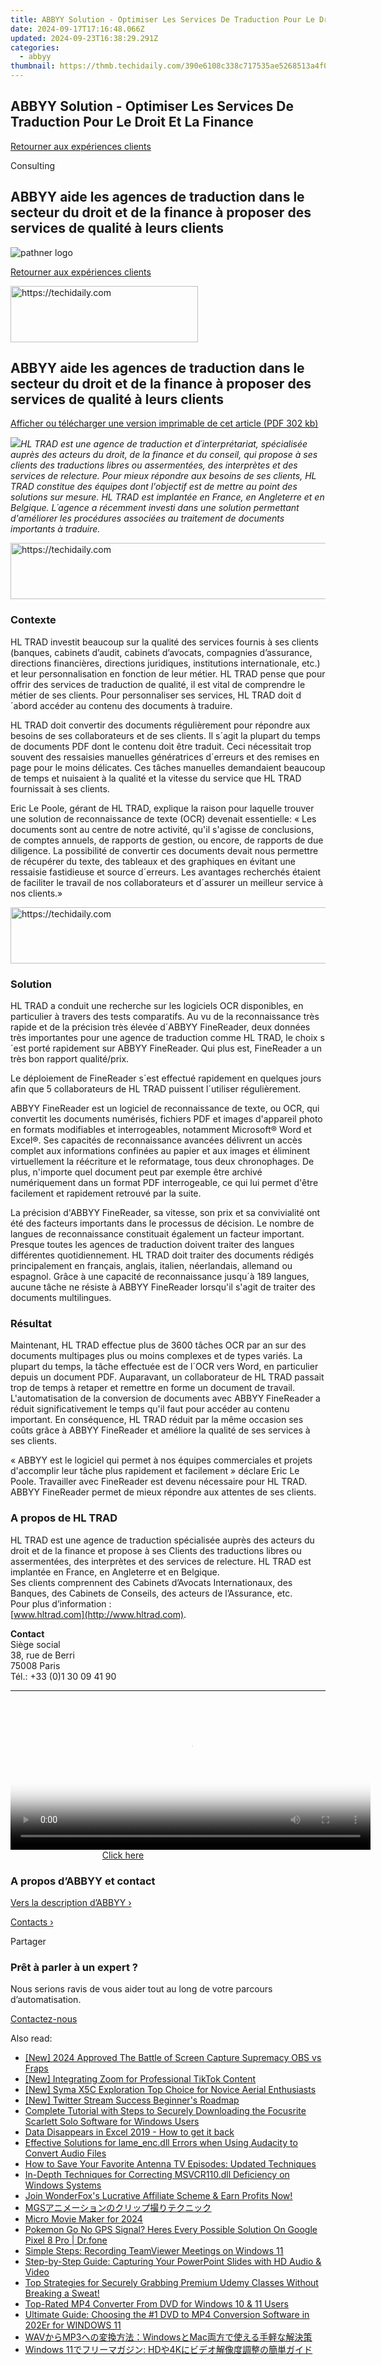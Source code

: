```yaml
---
title: ABBYY Solution - Optimiser Les Services De Traduction Pour Le Droit Et La Finance
date: 2024-09-17T17:16:48.066Z
updated: 2024-09-23T16:38:29.291Z
categories:
  - abbyy
thumbnail: https://thmb.techidaily.com/390e6108c338c717535ae5268513a4f027783679d87088006ba977c8519d5351.jpg
---
```


## ABBYY Solution - Optimiser Les Services De Traduction Pour Le Droit Et La Finance

[Retourner aux expériences clients](https://tools.techidaily.com/abbyy/products/)

Consulting

## ABBYY aide les agences de traduction dans le secteur du droit et de la finance à proposer des services de qualité à leurs clients

![pathner logo](https://content.abbyy.com/-/media/project/abbyy/abbyy/logos-white/fr/39648.png?h=40&iar=0&w=120)

[Retourner aux expériences clients](https://tools.techidaily.com/abbyy/products/)

<!-- affiliate ads begin -->
<a href="https://aligracehair.sjv.io/c/5597632/1975836/19272" target="_top" id="1975836">
  <img src="//a.impactradius-go.com/display-ad/19272-1975836" border="0" alt="https://techidaily.com" width="300" height="90"/>
</a>
<img height="0" width="0" src="https://aligracehair.sjv.io/i/5597632/1975836/19272" style="position:absolute;visibility:hidden;" border="0" />
<!-- affiliate ads end -->

## ABBYY aide les agences de traduction dans le secteur du droit et de la finance à proposer des services de qualité à leurs clients

[Afficher ou télécharger une version imprimable de cet article (PDF 302 kb)](https://static4.abbyy.com/abbyycommedia/10186/cs-hl-trad-fr-f.pdf) 

_![](https://tools.techidaily.com/abbyy/products/)HL TRAD est une agence de traduction et d´interprétariat, spécialisée auprès des acteurs du droit, de la finance et du conseil, qui propose à ses clients des traductions libres ou assermentées, des interprètes et des services de relecture. Pour mieux répondre aux besoins de ses clients, HL TRAD constitue des équipes dont l'objectif est de mettre au point des solutions sur mesure. HL TRAD est implantée en France, en Angleterre et en Belgique. L´agence a récemment investi dans une solution permettant d'améliorer les procédures associées au traitement de documents importants à traduire._

<!-- affiliate ads begin -->
<a href="https://dhgate.sjv.io/c/5597632/1175223/12108" target="_top" id="1175223">
  <img src="//a.impactradius-go.com/display-ad/12108-1175223" border="0" alt="https://techidaily.com" width="728" height="90"/>
</a>
<img height="0" width="0" src="https://dhgate.sjv.io/i/5597632/1175223/12108" style="position:absolute;visibility:hidden;" border="0" />
<!-- affiliate ads end -->

### Contexte

HL TRAD investit beaucoup sur la qualité des services fournis à ses clients (banques, cabinets d’audit, cabinets d’avocats, compagnies d’assurance, directions financières, directions juridiques, institutions internationale, etc.) et leur personnalisation en fonction de leur métier. HL TRAD pense que pour offrir des services de traduction de qualité, il est vital de comprendre le métier de ses clients. Pour personnaliser ses services, HL TRAD doit d´abord accéder au contenu des documents à traduire.

HL TRAD doit convertir des documents régulièrement pour répondre aux besoins de ses collaborateurs et de ses clients. Il s´agit la plupart du temps de documents PDF dont le contenu doit être traduit. Ceci nécessitait trop souvent des ressaisies manuelles génératrices d´erreurs et des remises en page pour le moins délicates. Ces tâches manuelles demandaient beaucoup de temps et nuisaient à la qualité et la vitesse du service que HL TRAD fournissait à ses clients.

Eric Le Poole, gérant de HL TRAD, explique la raison pour laquelle trouver une solution de reconnaissance de texte (OCR) devenait essentielle: « Les documents sont au centre de notre activité, qu'il s'agisse de conclusions, de comptes annuels, de rapports de gestion, ou encore, de rapports de due diligence. La possibilité de convertir ces documents devait nous permettre de récupérer du texte, des tableaux et des graphiques en évitant une ressaisie fastidieuse et source d´erreurs. Les avantages recherchés étaient de faciliter le travail de nos collaborateurs et d´assurer un meilleur service à nos clients.»

<!-- affiliate ads begin -->
<a href="https://ephamedtechinc.pxf.io/c/5597632/2130529/26400" target="_top" id="2130529">
  <img src="//a.impactradius-go.com/display-ad/26400-2130529" border="0" alt="https://techidaily.com" width="728" height="90"/>
</a>
<img height="0" width="0" src="https://ephamedtechinc.pxf.io/i/5597632/2130529/26400" style="position:absolute;visibility:hidden;" border="0" />
<!-- affiliate ads end -->

### Solution

HL TRAD a conduit une recherche sur les logiciels OCR disponibles, en particulier à travers des tests comparatifs. Au vu de la reconnaissance très rapide et de la précision très élevée d´ABBYY FineReader, deux données très importantes pour une agence de traduction comme HL TRAD, le choix s´est porté rapidement sur ABBYY FineReader. Qui plus est, FineReader a un très bon rapport qualité/prix.

Le déploiement de FineReader s´est effectué rapidement en quelques jours afin que 5 collaborateurs de HL TRAD puissent l´utiliser régulièrement.

ABBYY FineReader est un logiciel de reconnaissance de texte, ou OCR, qui convertit les documents numérisés, fichiers PDF et images d'appareil photo en formats modifiables et interrogeables, notamment Microsoft® Word et Excel®. Ses capacités de reconnaissance avancées délivrent un accès complet aux informations confinées au papier et aux images et éliminent virtuellement la réécriture et le reformatage, tous deux chronophages. De plus, n'importe quel document peut par exemple être archivé numériquement dans un format PDF interrogeable, ce qui lui permet d'être facilement et rapidement retrouvé par la suite.

La précision d'ABBYY FineReader, sa vitesse, son prix et sa convivialité ont été des facteurs importants dans le processus de décision. Le nombre de langues de reconnaissance constituait également un facteur important. Presque toutes les agences de traduction doivent traiter des langues différentes quotidiennement. HL TRAD doit traiter des documents rédigés principalement en français, anglais, italien, néerlandais, allemand ou espagnol. Grâce à une capacité de reconnaissance jusqu´à 189 langues, aucune tâche ne résiste à ABBYY FineReader lorsqu'il s'agit de traiter des documents multilingues.

### Résultat

Maintenant, HL TRAD effectue plus de 3600 tâches OCR par an sur des documents multipages plus ou moins complexes et de types variés. La plupart du temps, la tâche effectuée est de l´OCR vers Word, en particulier depuis un document PDF. Auparavant, un collaborateur de HL TRAD passait trop de temps à retaper et remettre en forme un document de travail. L'automatisation de la conversion de documents avec ABBYY FineReader a réduit significativement le temps qu'il faut pour accéder au contenu important. En conséquence, HL TRAD réduit par la même occasion ses coûts grâce à ABBYY FineReader et améliore la qualité de ses services à ses clients.

« ABBYY est le logiciel qui permet à nos équipes commerciales et projets d'accomplir leur tâche plus rapidement et facilement » déclare Eric Le Poole. Travailler avec FineReader est devenu nécessaire pour HL TRAD. ABBYY FineReader permet de mieux répondre aux attentes de ses clients.

### A propos de HL TRAD

HL TRAD est une agence de traduction spécialisée auprès des acteurs du droit et de la finance et propose à ses Clients des traductions libres ou assermentées, des interprètes et des services de relecture. HL TRAD est implantée en France, en Angleterre et en Belgique.  
Ses clients comprennent des Cabinets d’Avocats Internationaux, des Banques, des Cabinets de Conseils, des acteurs de l’Assurance, etc.  
Pour plus d’information :  
[www.hltrad.com](http://www.hltrad.com).

  
**Contact**  
Siège social  
38, rue de Berri  
75008 Paris  
Tél.: +33 (0)1 30 09 41 90

---

<!-- affiliate ads begin -->
<span id="1993645">
					<video width="576" height="240" style="cursor:pointer"
           poster="//a.impactradius-go.com/display-clicktoplayimage/1993645.png"
           onclick="if(!this.playClicked){this.play();this.setAttribute('controls',true);this.playClicked=true;}">
	   <source src="//a.impactradius-go.com/display-ad/22993-1993645">
	   <img src="//a.impactradius-go.com/display-clicktoplayimage/1993645.png" style="border: none; height: 100%; width: 100%; object-fit: contain">
	</video>
	<div style="width:360px;text-align:center"><a href="javascript:window.open(decodeURIComponent('https%3A%2F%2Fhomestyler.sjv.io%2Fc%2F5597632%2F1993645%2F22993'), '_blank');void(0);">Click here</a></div>
</span>
<img height="0" width="0" src="https://imp.pxf.io/i/5597632/1993645/22993" style="position:absolute;visibility:hidden;" border="0" />
<!-- affiliate ads end -->

### A propos d’ABBYY et contact

[Vers la description d’ABBYY ›](https://tools.techidaily.com/abbyy/products/)

[Contacts ›](https://tools.techidaily.com/abbyy/products/)

Partager 

### Prêt à parler à un expert ?

Nous serions ravis de vous aider tout au long de votre parcours d’automatisation.

[Contactez-nous](https://tools.techidaily.com/abbyy/products/)

<ins class="adsbygoogle"
     style="display:block"
     data-ad-format="autorelaxed"
     data-ad-client="ca-pub-7571918770474297"
     data-ad-slot="1223367746"></ins>

<ins class="adsbygoogle"
     style="display:block"
     data-ad-client="ca-pub-7571918770474297"
     data-ad-slot="8358498916"
     data-ad-format="auto"
     data-full-width-responsive="true"></ins>

<span class="atpl-alsoreadstyle">Also read:</span>
<div><ul>
<li><a href="https://video-capture.techidaily.com/new-2024-approved-the-battle-of-screen-capture-supremacy-obs-vs-fraps/"><u>[New] 2024 Approved The Battle of Screen Capture Supremacy OBS vs Fraps</u></a></li>
<li><a href="https://extra-support.techidaily.com/new-integrating-zoom-for-professional-tiktok-content/"><u>[New] Integrating Zoom for Professional TikTok Content</u></a></li>
<li><a href="https://some-guidance.techidaily.com/new-syma-x5c-exploration-top-choice-for-novice-aerial-enthusiasts/"><u>[New] Syma X5C Exploration Top Choice for Novice Aerial Enthusiasts</u></a></li>
<li><a href="https://twitter-videos.techidaily.com/new-twitter-stream-success-beginners-roadmap/"><u>[New] Twitter Stream Success Beginner's Roadmap</u></a></li>
<li><a href="https://hardware-help.techidaily.com/complete-tutorial-with-steps-to-securely-downloading-the-focusrite-scarlett-solo-software-for-windows-users/"><u>Complete Tutorial with Steps to Securely Downloading the Focusrite Scarlett Solo Software for Windows Users</u></a></li>
<li><a href="https://phone-solutions.techidaily.com/data-disappears-in-excel-2019-how-to-get-it-back-by-stellar-guide/"><u>Data Disappears in Excel 2019 - How to get it back</u></a></li>
<li><a href="https://techno-recovery.techidaily.com/effective-solutions-for-lameencdll-errors-when-using-audacity-to-convert-audio-files/"><u>Effective Solutions for lame_enc.dll Errors when Using Audacity to Convert Audio Files</u></a></li>
<li><a href="https://solve-hot.techidaily.com/how-to-save-your-favorite-antenna-tv-episodes-updated-techniques/"><u>How to Save Your Favorite Antenna TV Episodes: Updated Techniques</u></a></li>
<li><a href="https://win-howtos.techidaily.com/in-depth-techniques-for-correcting-msvcr110dll-deficiency-on-windows-systems/"><u>In-Depth Techniques for Correcting MSVCR110.dll Deficiency on Windows Systems</u></a></li>
<li><a href="https://solve-hot.techidaily.com/join-wonderfoxs-lucrative-affiliate-scheme-and-earn-profits-now/"><u>Join WonderFox's Lucrative Affiliate Scheme & Earn Profits Now!</u></a></li>
<li><a href="https://solve-hot.techidaily.com/mgs/"><u>MGSアニメーションのクリップ撮りテクニック</u></a></li>
<li><a href="https://youtube-help.techidaily.com/micro-movie-maker-for-2024/"><u>Micro Movie Maker for 2024</u></a></li>
<li><a href="https://pokemon-go-android.techidaily.com/pokemon-go-no-gps-signal-heres-every-possible-solution-on-google-pixel-8-pro-drfone-by-drfone-virtual-android/"><u>Pokemon Go No GPS Signal? Heres Every Possible Solution On Google Pixel 8 Pro | Dr.fone</u></a></li>
<li><a href="https://solve-hot.techidaily.com/simple-steps-recording-teamviewer-meetings-on-windows-11/"><u>Simple Steps: Recording TeamViewer Meetings on Windows 11</u></a></li>
<li><a href="https://solve-hot.techidaily.com/step-by-step-guide-capturing-your-powerpoint-slides-with-hd-audio-and-video/"><u>Step-by-Step Guide: Capturing Your PowerPoint Slides with HD Audio & Video</u></a></li>
<li><a href="https://solve-hot.techidaily.com/top-strategies-for-securely-grabbing-premium-udemy-classes-without-breaking-a-sweat/"><u>Top Strategies for Securely Grabbing Premium Udemy Classes Without Breaking a Sweat!</u></a></li>
<li><a href="https://solve-hot.techidaily.com/top-rated-mp4-converter-from-dvd-for-windows-10-and-11-users/"><u>Top-Rated MP4 Converter From DVD for Windows 10 & 11 Users</u></a></li>
<li><a href="https://solve-hot.techidaily.com/ultimate-guide-choosing-the-1-dvd-to-mp4-conversion-software-in-202er-for-windows-11/"><u>Ultimate Guide: Choosing the #1 DVD to MP4 Conversion Software in 202Er for WINDOWS 11</u></a></li>
<li><a href="https://solve-hot.techidaily.com/wavmp3windowsmac/"><u>WAVからMP3への変換方法：WindowsとMac両方で使える手軽な解決策</u></a></li>
<li><a href="https://solve-hot.techidaily.com/windows-11-hd4k/"><u>Windows 11でフリーマガジン: HDや4Kにビデオ解像度調整の簡単ガイド</u></a></li>
</ul></div>

